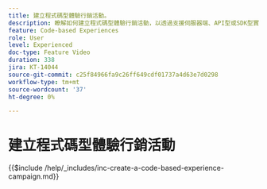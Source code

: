```yaml
---
title: 建立程式碼型體驗行銷活動。
description: 瞭解如何建立程式碼型體驗行銷活動，以透過支援伺服器端、API型或SDK型實作方法來擴展個人化，以便順暢地與開發環境整合。
feature: Code-based Experiences
role: User
level: Experienced
doc-type: Feature Video
duration: 338
jira: KT-14044
source-git-commit: c25f84966fa9c26ff649cdf01737a4d63e7d0298
workflow-type: tm+mt
source-wordcount: '37'
ht-degree: 0%

---
```



# 建立程式碼型體驗行銷活動

{{$include /help/_includes/inc-create-a-code-based-experience-campaign.md}}
